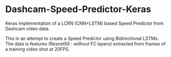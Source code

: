 # Dashcam-Speed-Predictor-Keras
Keras implementation of a LCRN (CNN+LSTM) based Speed Predictor from Dashcam video data.

This in an attempt to create a Speed Predictor using Bidirectional LSTMs. The data is features (Resnet50 : without FC layers) extracted from frames of a training video shot at 20FPS.
